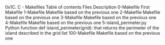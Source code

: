0x1C. C - Makefiles
Table of contents
Files 	Description
0-Makefile 	First Makefile
1-Makefile 	Makefile based on the previous one
2-Makefile 	Makefile based on the previous one
3-Makefile 	Makefile based on the previous one
4-Makefile 	Makefile based on the previous one
5-island_perimeter.py 	Python function def island_perimeter(grid): that returns the perimeter of the island described in the grid list
100-Makefile 	Makefile based on the previous one

